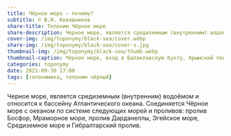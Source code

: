 ```yaml
---
title: Чёрное море — почему?
subtitle: © В.Н. Ковешников
share-title: Топоним Чёрное море
share-description: Черное море, является средиземным (внутренним) водоёмом и относится к бассейну Атлантического океана.
cover-img: /img/toponymy/black-sea/cover.webp
share-img: /img/toponymy/black-sea/cover-s.jpg
thumbnail-img: /img/toponymy/black-sea/thumb.webp
thumbnail-caption: Чёрное море, вход в Балаклавскую бухту, Крымский полуостров
categories: toponymy
date: 2021-09-30 17:00
tags: [топонимика, топоним чёрный]
---
```

Черное море, является средиземным (внутренним) водоёмом и относится к бассейну Атлантического океана. Соединяется Чёрное море с океаном по системе следующих морей и проливов: пролив Босфор, Мраморное море, пролив Дарданеллы, Эгейское море, Средиземное море и Гибралтарский пролив.
